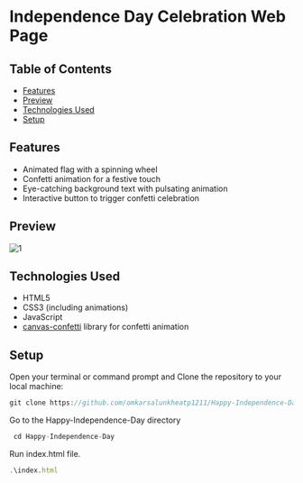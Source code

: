 # Independence Day Celebration Web Page

## Table of Contents

- [Features](#features)
- [Preview](#preview)
- [Technologies Used](#technologies-used)
- [Setup](#setup)

## Features

- Animated flag with a spinning wheel
- Confetti animation for a festive touch
- Eye-catching background text with pulsating animation
- Interactive button to trigger confetti celebration

## Preview

![1](https://github.com/omkarsalunkheatp1211/Happy-Independence-Day/assets/96873232/c84ca9c8-b83e-4960-81e6-9c16e566ffa5)


## Technologies Used

- HTML5
- CSS3 (including animations)
- JavaScript
- [canvas-confetti](https://github.com/catdad/canvas-confetti) library for confetti animation

## Setup

Open your terminal or command prompt and Clone the repository to your local machine:
```javascript
git clone https://github.com/omkarsalunkheatp1211/Happy-Independence-Day.git
```
Go to the Happy-Independence-Day directory
```javascript
 cd Happy-Independence-Day
```
Run index.html file.
```javascript
.\index.html
```
